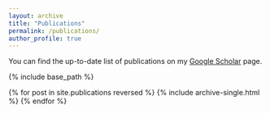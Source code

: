 ```yaml
---
layout: archive
title: "Publications"
permalink: /publications/
author_profile: true
---
```


You can find the up-to-date list of publications on my [Google Scholar](https://scholar.google.com.au/citations?user=o98HOrMAAAAJ) page.


{% include base_path %}

{% for post in site.publications reversed %}
  {% include archive-single.html %}
{% endfor %}
